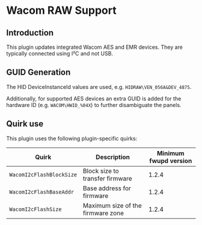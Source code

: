 Wacom RAW Support
=================

Introduction
------------

This plugin updates integrated Wacom AES and EMR devices. They are typically
connected using I²C and not USB.

GUID Generation
---------------

The HID DeviceInstanceId values are used, e.g. `HIDRAW\VEN_056A&DEV_4875`.

Additionally, for supported AES devices an extra GUID is added for the hardware
ID (e.g. `WACOM\HWID_%04X`) to further disambiguate the panels.

Quirk use
---------
This plugin uses the following plugin-specific quirks:

| Quirk                   | Description                         | Minimum fwupd version |
|-------------------------|-------------------------------------|-----------------------|
| `WacomI2cFlashBlockSize`| Block size to transfer firmware     | 1.2.4                 |
| `WacomI2cFlashBaseAddr` | Base address for firmware           | 1.2.4                 |
| `WacomI2cFlashSize`     | Maximum size of the firmware zone   | 1.2.4                 |
